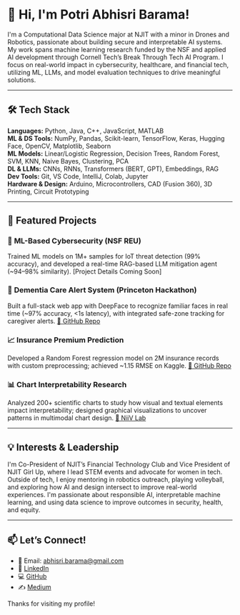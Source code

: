 # 👋 Hi, I'm Potri Abhisri Barama!

I'm a Computational Data Science major at NJIT with a minor in Drones and Robotics, passionate about building secure and interpretable AI systems. My work spans machine learning research funded by the NSF and applied AI development through Cornell Tech’s Break Through Tech AI Program. I focus on real-world impact in cybersecurity, healthcare, and financial tech, utilizing ML, LLMs, and model evaluation techniques to drive meaningful solutions.

---

## 🛠 Tech Stack

**Languages:** Python, Java, C++, JavaScript, MATLAB  
**ML & DS Tools:** NumPy, Pandas, Scikit-learn, TensorFlow, Keras, Hugging Face, OpenCV, Matplotlib, Seaborn  
**ML Models:** Linear/Logistic Regression, Decision Trees, Random Forest, SVM, KNN, Naive Bayes, Clustering, PCA  
**DL & LLMs:** CNNs, RNNs, Transformers (BERT, GPT), Embeddings, RAG  
**Dev Tools:** Git, VS Code, IntelliJ, Colab, Jupyter  
**Hardware & Design:** Arduino, Microcontrollers, CAD (Fusion 360), 3D Printing, Circuit Prototyping

---

## 📌 Featured Projects

### 🔐 **ML-Based Cybersecurity (NSF REU)**
Trained ML models on 1M+ samples for IoT threat detection (99% accuracy), and developed a real-time RAG-based LLM mitigation agent (~94–98% similarity). [Project Details Coming Soon]

### 🧠 **Dementia Care Alert System (Princeton Hackathon)**
Built a full-stack web app with DeepFace to recognize familiar faces in real time (~97% accuracy, <1s latency), with integrated safe-zone tracking for caregiver alerts. [🔗 GitHub Repo](https://github.com/lakshita1212/HackPrinceton)

### 📈 **Insurance Premium Prediction**
Developed a Random Forest regression model on 2M insurance records with custom preprocessing; achieved ~1.15 RMSE on Kaggle. [🔗 GitHub Repo](https://github.com/Abhisri436/Insurance_Premium_Prediction)

### 📊 **Chart Interpretability Research**
Analyzed 200+ scientific charts to study how visual and textual elements impact interpretability; designed graphical visualizations to uncover patterns in multimodal chart design. [🔗 NiiV Lab](http://niiv.njitvis.com)

---

## 💡 Interests & Leadership

I'm Co-President of NJIT’s Financial Technology Club and Vice President of NJIT Girl Up, where I lead STEM events and advocate for women in tech.  
Outside of tech, I enjoy mentoring in robotics outreach, playing volleyball, and exploring how AI and design intersect to improve real-world experiences. I'm passionate about responsible AI, interpretable machine learning, and using data science to improve outcomes in security, health, and equity.

---

## 📫 Let’s Connect!

- 📧 Email: abhisri.barama@gmail.com  
- 🔗 [LinkedIn](https://www.linkedin.com/in/potri-abhisri-barama)  
- 💻 [GitHub](https://github.com/Abhisri436)
- ✍️ [Medium](https://medium.com/@PotriAbhisri)

Thanks for visiting my profile!
